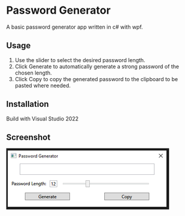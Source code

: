 # Password Generator

A basic password generator app written in c# with wpf.

## Usage

1) Use the slider to select the desired password length.
2) Click Generate to automatically generate a strong password of the chosen length.
3) Click Copy to copy the generated password to the clipboard to be pasted where needed.

## Installation

Build with Visual Studio 2022

## Screenshot
![App Screenshot](Assets/Screenshot.png)
